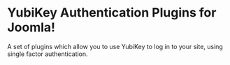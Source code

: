 YubiKey Authentication Plugins for Joomla!
==========================================

A set of plugins which allow you to use YubiKey to log in to your site, using
single factor authentication.